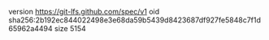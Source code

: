 version https://git-lfs.github.com/spec/v1
oid sha256:2b192ec844022498e3e68da59b5439d8423687df927fe5848c7f1d65962a4494
size 5154
